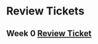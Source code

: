 # Review Tickets

## Week 0 [Review Ticket](https://github.com/Michaelc179/sleep/issues/1#issuecomment-1067217337_)
